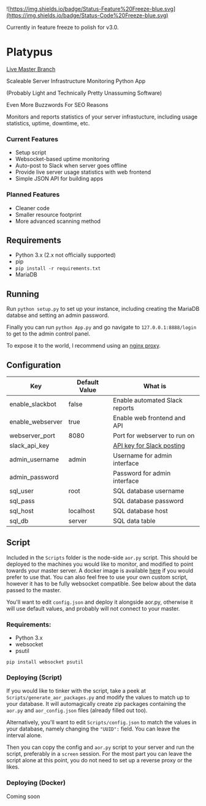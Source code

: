 ![https://img.shields.io/badge/Status-Feature%20Freeze-blue.svg](https://img.shields.io/badge/Status-Code%20Freeze-blue.svg)

Currently in feature freeze to polish for v3.0.

# Platypus

[Live Master Branch](https://status.ggserv.xyz)

Scaleable Server Infrastructure Monitoring Python App

(Probably Light and Technically Pretty Unassuming Software)

Even More Buzzwords For SEO Reasons

Monitors and reports statistics of your server infrastucture, including usage statistics, uptime, downtime, etc.

### Current Features
 - Setup script
 - Websocket-based uptime monitoring
 - Auto-post to Slack when server goes offline
 - Provide live server usage statistics with web frontend
 - Simple JSON API for building apps

### Planned Features
 - Cleaner code
 - Smaller resource footprint
 - More advanced scanning method

## Requirements
 - Python 3.x (2.x not officially supported)
 - pip
  - `pip install -r requirements.txt`
 - MariaDB

## Running
Run `python setup.py` to set up your instance, including creating the MariaDB databse and setting an admin password.

Finally you can run `python App.py` and go navigate to `127.0.0.1:8888/login` to get to the admin control panel.

To expose it to the world, I recommend using an [nginx proxy](https://www.nginx.com/resources/admin-guide/reverse-proxy/).
## Configuration

| Key | Default Value | What is |
| --- | ------------- | ------- |
| enable_slackbot | false | Enable automated Slack reports |
| enable_webserver | true | Enable web frontend and API | 
| webserver_port | 8080 | Port for webserver to run on |
| slack_api_key | | [API key for Slack posting](https://github.com/slackapi/python-slackclient)
| admin_username | admin | Username for admin interface |
| admin_password | | Password for admin interface |
| sql_user | root | SQL database username |
| sql_pass | | SQL database password |
| sql_host | localhost | SQL database host |
| sql_db | server | SQL data table |

## Script

Included in the `Scripts` folder is the node-side `aor.py` script. This should be
deployed to the machines you would like to monitor, and modified to point towards
your master server. A docker image is available [here](#) if you would prefer to 
use that. You can also feel free to use your own custom script, however it has to
be fully websocket compatible. See below about the data passed to the master.

You'll want to edit `config.json` and deploy it alongside aor.py, otherwise
it will use default values, and probably will not connect to your master. 

### Requirements:

 - Python 3.x
 - websocket
 - psutil

`pip install websocket psutil`

### Deploying (Script)

If you would like to tinker with the script, take a peek at `Scripts/generate_aor_packages.py`
and modify the values to match up to your database. It will automagically create
zip packages containing the `aor.py` and `aor_config.json` files (already filled
out too).

Alternatively, you'll want to edit `Scripts/config.json` to match the values in your database,
namely changing the `"UUID":` field. You can leave the interval alone. 

Then you can copy the config and `aor.py` script to your server and run the script, 
preferably in a `screen` session. For the most part you can leave the script alone
at this point, you do not need to set up a reverse proxy or the likes.

### Deploying (Docker)

Coming soon